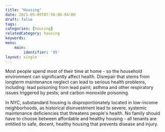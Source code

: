 ```yaml
---
title: "Housing"
date: 2021-05-05T07:56:00-04:00
draft: false
tags: 
categories: [housing]
relatedCategory: housing
keywords: 
menu:
    main:
        identifier: '05'
layout: single
---
```

Most people spend most of their time at home - so the household environment can significantly affect health. Disrepair that stems from longterm maintenance neglect can lead to serious health problems, including: lead poisoning from lead paint; asthma and other respiratory issues triggered by pests; and carbon monoxide poisoning.

In NYC, substandard housing is disproportionately located in low-income neighborhoods, as historical disinvestment lead to severe, systemic maintenance deficiencies that threatens people's health. No family should have to choose between affordable and healthy housing - all tenants are entitled to safe, decent, healthy housing that prevents disease and injury.


